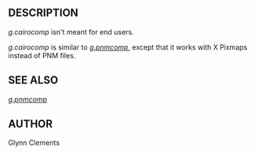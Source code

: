 
## DESCRIPTION

*g.cairocomp* isn't meant for end users.

*g.cairocomp* is similar
to *[g.pnmcomp](g.pnmcomp.html)*, except that it
works with X Pixmaps instead of PNM files.

## SEE ALSO

*[g.pnmcomp](g.pnmcomp.html)*

## AUTHOR

Glynn Clements
